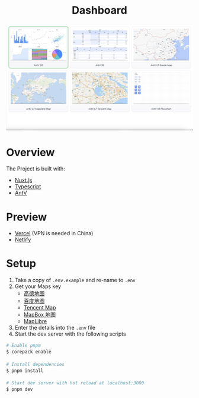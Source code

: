 <h1 align="center">
    Dashboard 
</h1>

<div align="center">
    <img src="./.github/assets/dashboard.png" style="object-fit:fill;"/>
</div>

# Overview

The Project is built with:
- [Nuxt.js](https://nuxt.com/)
- [Typescript](https://www.typescriptlang.org/)
- [AntV](https://antv.antgroup.com/)

# Preview
  - [Vercel](https://xcodenix-dashboard.vercel.app/)  (VPN is needed in China)
  - [Netlify](https://xcodenix-dashboard.netlify.app/)

# Setup

1. Take a copy of `.env.example` and re-name to `.env`
2. Get your Maps key
    - [高德地图](https://lbs.amap.com/api/javascript-api-v2/prerequisites) 
    - [百度地图](https://lbs.baidu.com/index.php?title=jspopularGL/guide/getkey)
    - [Tencent Map](https://lbs.qq.com/webApi/javascriptGL/glGuide/glBasic)
    - [MapBox 地图](https://docs.mapbox.com/help/getting-started/access-tokens/)
    - [MapLibre](https://maplibre.org/)
4. Enter the details into the `.env` file
5. Start the dev server with the following scripts

``` bash
# Enable pnpm
$ corepack enable

# Install dependencies
$ pnpm install

# Start dev server with hot reload at localhost:3000
$ pnpm dev
```
